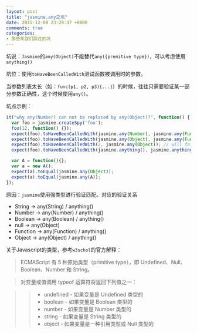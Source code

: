 ```yaml
---
layout: post
title: "jasmine.any之坑"
date: 2015-12-08 23:29:47 +0800
comments: true
categories: 
- 那些年我们踩过的坑
---
```


坑说：`Jasmine`的`any(Object)`不能替代`any({premitive type})`，可以考虑使用`anything()`

坑位：使用`toHaveBeenCalledWith`测试函数被调用时的参数。

当参数列表太长（如：`func(p1, p2, p3){...}`）的时候，往往只需要验证某一部分参数正确性，这个时候使用`any()`。
<!-- more -->
坑点示例：

```javascript
it("why any(Number) can not be replaced by any(Object)?", function() {
  var foo = jasmine.createSpy('foo');
  foo(12, function() {});
  expect(foo).toHaveBeenCalledWith(jasmine.any(Number), jasmine.any(Function));
  expect(foo).toHaveBeenCalledWith(jasmine.any(Object), jasmine.any(Function)); // will fail
  expect(foo).toHaveBeenCalledWith(2, jasmine.any(Object)); // will fail
  expect(foo).toHaveBeenCalledWith(jasmine.anything(), jasmine.anything());

  var A = function(){};
  var a = new A();
  expect(a).toEqual(jasmine.any(Object));
  expect(a).toEqual(jasmine.any(A));
});
```

原因：`jasmine`使用强类型进行验证匹配。对应的验证关系

* String -> any(String) / anything()
* Number -> any(Number) / anything()
* Boolean -> any(Boolean) / anything()
* null -> any(Object)
* Function -> any(Function) / anything()
* Object -> any(Object) / anything()

关于Javascript的类型，参考`w3schol`的官方解释：

> ECMAScript 有 5 种原始类型（primitive type），即 Undefined、Null、Boolean、Number 和 String。

> 对变量或值调用 typeof 运算符将返回下列值之一：

>> * undefined - 如果变量是 Undefined 类型的
>> * boolean - 如果变量是 Boolean 类型的
>> * number - 如果变量是 Number 类型的
>> * string - 如果变量是 String 类型的
>> * object - 如果变量是一种引用类型或 Null 类型的